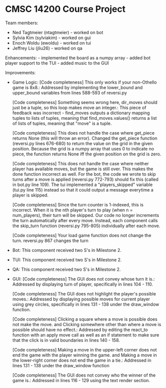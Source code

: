 # CMSC 14200 Course Project

Team members:
- Ned Tagtmeier (ntagtmeier) - worked on bot
- Sylvia Kim (sylviakim) - worked on gui
- Enoch Woldu (ewoldu) - worked on tui
- Jeffrey Liu (jliu26) - worked on qa

Enhancements:
    - implemented the board as a numpy array
    - added bot player support to the TUI
    - added music to the GUI

Improvements:
- Game Logic:
    [Code completeness] This only works if your non-Othello game is 8x8.:
        Addressed by implementing the lower_bound and upper_bound variables
         from lines 588-593 of reversi.py

    [Code completeness] Something seems wrong here, dir_moves should just be a 
    tuple, so this loop makes move an integer.:
        This piece of feedback was incorrect - find_moves outputs a dictionary
         mapping tuples to lists of tuples, meaning that find_moves.values()
         returns a list of lists of tuples, meaning that "move" is a tuple.

    [Code completeness] This does not handle the case where get_piece returns 
    None (this will throw an error).
        Changed the get_piece function (reversi.py lines 676-680) to return
         the value on the grid in the given position. Because the grid is a 
         numpy array that uses 0 to indicate no piece, the function returns
         None iff the given position on the grid is zero.

    [Code completeness] This does not handle the case where neither player 
    has available moves, but the game is still over. This makes the done 
    function incorrect as well.
        For the bot, the code we wrote to skip turns after a move is applied 
         (reversi.py 772-793) should fix this (called in bot.py line 109).
         The tui implemented a "players_skipped" variable (tui.py line 115) instead
         so that it could output a message everytime a player is skipped.

    [Code completeness] Since the turn counter is 1-indexed, this is incorrect. 
    When it is the nth player's turn to play (when n = num_players), their 
    turn will be skipped.
        Our code no longer increments the turn automatically after every move. 
         Instead, each component calls the skip_turn function (reversi.py 795-805)
         individually after each move.

    [Code completeness] Your load game function does not change the turn.
        reversi.py 867 changes the turn
        
- Bot:
    This component received two S's in Milestone 2.
    
- TUI:
    This component received two S's in Milestone 2.
    
- QA:
    This component received two S's in Milestone 2.

- GUI:
    [Code completeness] The GUI does not convey whose turn it is.:
        Addressed by displaying turn of player, specifically in lines 104 - 110.

    [Code completeness] The GUI does not highlight the player's possible moves.:
        Addressed by displaying possible moves for current player using grey circles, 
        specifically in lines 131 - 138 under the draw_window function.
    
    [Code completeness] Clicking a square where a move is possible does not make the move. and 
    Clicking somewhere other than where a move is possible should have no effect.:
        Addressed by editing the react_to function with an apply move call as well as an if statement to make sure that the click is in valid boundaries in lines 140 - 158. 

    [Code completeness] Making a move in the upper-left corner does not end the game with the player winning the game. and
    Making a move in the lower-right corner does not end the game in a tie.:
        Addressed in lines 131 - 138 under the draw_window function

    [Code completeness] The GUI does not convey who the winner of the game is.:
       Addressed in lines 116 - 129 using the text render section. 
